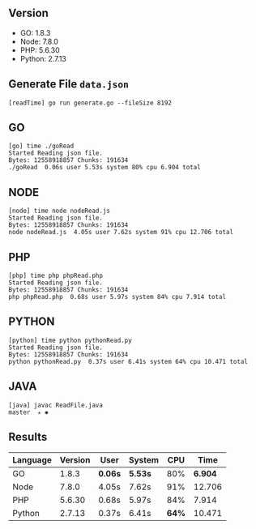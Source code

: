 ## Version

   * GO: 1.8.3
   * Node: 7.8.0
   * PHP: 5.6.30
   * Python: 2.7.13

## Generate File `data.json`
    [readTime] go run generate.go --fileSize 8192
     
## GO 
    [go] time ./goRead
    Started Reading json file.
    Bytes: 12558918857 Chunks: 191634
    ./goRead  0.06s user 5.53s system 80% cpu 6.904 total

## NODE 
    [node] time node nodeRead.js
    Started Reading json file.
    Bytes: 12558918857 Chunks: 191634
    node nodeRead.js  4.05s user 7.62s system 91% cpu 12.706 total

## PHP 
    [php] time php phpRead.php
    Started Reading json file.
    Bytes: 12558918857 Chunks: 191634
    php phpRead.php  0.68s user 5.97s system 84% cpu 7.914 total
    
## PYTHON
    [python] time python pythonRead.py
    Started Reading json file.
    Bytes: 12558918857 Chunks: 191634
    python pythonRead.py  0.37s user 6.41s system 64% cpu 10.471 total

## JAVA 
    [java] javac ReadFile.java                                                                                                                                                                                                                               master  ✭ ✱
    

## Results

| Language | Version |   User   | System  |  CPU  |   Time    |
|----------|---------|----------|---------|-------|-----------|
| GO       | 1.8.3   |**0.06s** |**5.53s**|  80%  | **6.904** | 
| Node     | 7.8.0   |  4.05s   |  7.62s  |  91%  |  12.706   |
| PHP      | 5.6.30  |  0.68s   |  5.97s  |  84%  |   7.914   | 
| Python   | 2.7.13  |  0.37s   |  6.41s  |**64%**|  10.471   | 
